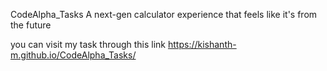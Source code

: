 CodeAlpha_Tasks
A next-gen calculator experience that feels like it's from the future

you can visit my task through this link
https://kishanth-m.github.io/CodeAlpha_Tasks/
